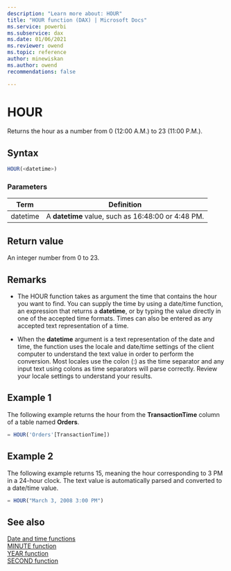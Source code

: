 ```yaml
---
description: "Learn more about: HOUR"
title: "HOUR function (DAX) | Microsoft Docs"
ms.service: powerbi 
ms.subservice: dax 
ms.date: 01/06/2021
ms.reviewer: owend
ms.topic: reference
author: minewiskan
ms.author: owend 
recommendations: false

---
```

# HOUR

Returns the hour as a number from 0 (12:00 A.M.) to 23 (11:00 P.M.).  
  
## Syntax  
  
```js
HOUR(<datetime>)  
```
  
### Parameters  
  
|Term|Definition|  
|--------|--------------|  
|datetime|A **datetime** value, such as 16:48:00 or 4:48 PM.|  
  
## Return value

An integer number from 0 to 23.  

## Remarks

- The HOUR function takes as argument the time that contains the hour you want to find. You can supply the time by using a date/time function, an expression that returns a **datetime**, or by typing the value directly in one of the accepted time formats. Times can also be entered as any accepted text representation of a time.  
  
- When the **datetime** argument is a text representation of the date and time, the function uses the locale and date/time settings of the client computer to understand the text value in order to perform the conversion. Most locales use the colon (:) as the time separator and any input text using colons as time separators will parse correctly. Review your locale settings to understand your results.  
  
## Example 1

The following example returns the hour from the **TransactionTime** column of a table named **Orders**.  
  
```js
= HOUR('Orders'[TransactionTime])  
```
  
## Example 2

The following example returns 15, meaning the hour corresponding to 3 PM in a 24-hour clock. The text value is automatically parsed and converted to a date/time value.  
  
```js
= HOUR("March 3, 2008 3:00 PM")  
```
  
## See also

[Date and time functions](date-and-time-functions-dax.md)  
[MINUTE function](minute-function-dax.md)  
[YEAR function](year-function-dax.md)  
[SECOND function](second-function-dax.md)  
